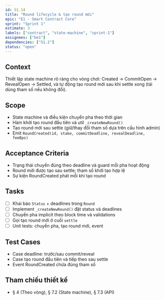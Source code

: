 ```yaml
---
id: S1.14
title: "Round lifecycle & tạo round mới"
epic: "E1 - Smart Contract Core"
sprint: "Sprint 1"
estimate: 3
labels: ["contract", "state-machine", "sprint-1"]
assignees: ["be1"]
dependencies: ["S1.2"]
status: "open"
---
```


## Context
Thiết lập state machine rõ ràng cho vòng chơi: Created → CommitOpen → RevealOpen → Settled, và tự động tạo round mới sau khi settle xong (tái dùng tham số nếu không đổi).

## Scope
- State machine và điều kiện chuyển pha theo thời gian
- Hàm khởi tạo round đầu tiên và util `_createNewRound()`
- Tạo round mới sau settle (giữ/thay đổi tham số dựa trên cấu hình admin)
- Emit `RoundCreated(id, stake, commitDeadline, revealDeadline, feeBps)`

## Acceptance Criteria
- Trạng thái chuyển đúng theo deadline và guard mỗi pha hoạt động
- Round mới được tạo sau settle; tham số khởi tạo hợp lệ
- Sự kiện RoundCreated phát mỗi khi tạo round

## Tasks
- [ ] Khai báo `Status` + deadlines trong `Round`
- [ ] Implement `_createNewRound()` đặt status và deadlines
- [ ] Chuyển pha implicit theo block time và validations
- [ ] Gọi tạo round mới ở cuối `settle`
- [ ] Unit tests: chuyển pha, tạo round mới, event

## Test Cases
- Case deadline: trước/sau commit/reveal
- Case tạo round đầu tiên và tiếp theo sau settle
- Event RoundCreated chứa đúng tham số

## Tham chiếu thiết kế
- § 4 (Theo vòng), § 7.2 (State machine), § 7.3 (API)

